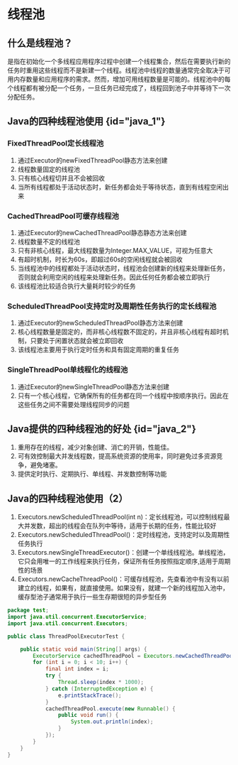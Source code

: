 # 线程池

## 什么是线程池？

是指在初始化一个多线程应用程序过程中创建一个线程集合，然后在需要执行新的任务时重用这些线程而不是新建一个线程。线程池中线程的数量通常完全取决于可用内存数量和应用程序的需求。然而，增加可用线程数量是可能的。线程池中的每个线程都有被分配一个任务，一旦任务已经完成了，线程回到池子中并等待下一次分配任务。

## Java的四种线程池使用 {id="java_1"}

### FixedThreadPool定长线程池

1. 通过Executor的newFixedThreadPool静态方法来创建
2. 线程数量固定的线程池
3. 只有核心线程切并且不会被回收
4. 当所有线程都处于活动状态时，新任务都会处于等待状态，直到有线程空闲出来

### CachedThreadPool可缓存线程池

1. 通过Executor的newCachedThreadPool静态静态方法来创建
2. 线程数量不定的线程池
3. 只有非核心线程，最大线程数量为Integer.MAX_VALUE，可视为任意大
4. 有超时机制，时长为60s，即超过60s的空闲线程就会被回收
5. 当线程池中的线程都处于活动状态时，线程池会创建新的线程来处理新任务，否则就会利用空闲的线程来处理新任务。因此任何任务都会被立即执行
6. 该线程池比较适合执行大量耗时较少的任务

### ScheduledThreadPool支持定时及周期性任务执行的定长线程池

1. 通过Executor的newScheduledThreadPool静态方法来创建
2. 核心线程数量是固定的，而非核心线程数不固定的，并且非核心线程有超时机制，只要处于闲置状态就会被立即回收
3. 该线程池主要用于执行定时任务和具有固定周期的重复任务

### SingleThreadPool单线程化的线程池

1. 通过Executor的newSingleThreadPool静态方法来创建
2. 只有一个核心线程，它确保所有的任务都在同一个线程中按顺序执行。因此在这些任务之间不需要处理线程同步的问题

## Java提供的四种线程池的好处 {id="java_2"}

1. 重用存在的线程，减少对象创建、消亡的开销，性能佳。
2. 可有效控制最大并发线程数，提高系统资源的使用率，同时避免过多资源竞争，避免堵塞。
3. 提供定时执行、定期执行、单线程、并发数控制等功能

## Java的四种线程池使用（2）

1. Executors.newScheduledThreadPool(int n)：定长线程池，可以控制线程最大并发数，超出的线程会在队列中等待，适用于长期的任务，性能比较好
2. Executors.newScheduledThreadPool()：定时线程池，支持定时以及周期性任务执行
3. Executors.newSingleThreadExecutor()：创建一个单线线程池。单线程池，它只会用唯一的工作线程来执行任务，保证所有任务按照指定顺序,适用于周期性的场景
4. Executors.newCacheThreadPool()：可缓存线程池，先查看池中有没有以前建立的线程，如果有，就直接使用。如果没有，就建一个新的线程加入池中，缓存型池子通常用于执行一些生存期很短的异步型任务

```java 
package test;
import java.util.concurrent.ExecutorService;
import java.util.concurrent.Executors;

public class ThreadPoolExecutorTest {

    public static void main(String[] args) {
        ExecutorService cachedThreadPool = Executors.newCachedThreadPool();
        for (int i = 0; i < 10; i++) {
            final int index = i;
            try {
                Thread.sleep(index * 1000);
            } catch (InterruptedException e) {
                e.printStackTrace();
            }
            cachedThreadPool.execute(new Runnable() {
                public void run() {
                    System.out.println(index);
                }
            });
        }
    }
} 
```   

